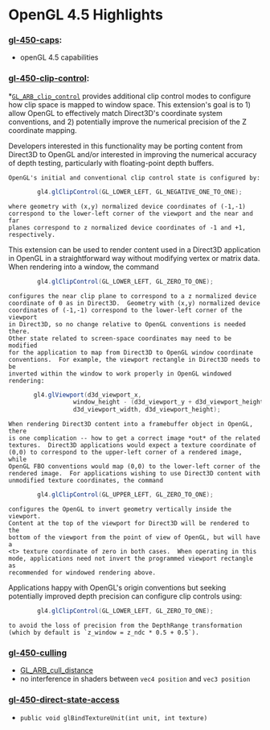 # OpenGL 4.5 Highlights

### [gl-450-caps](https://github.com/elect86/jogl-samples/blob/master/jogl-samples/src/tests/gl_450/Gl_450_caps.java):

* openGL 4.5 capabilities

### [gl-450-clip-control](https://github.com/elect86/jogl-samples/blob/master/jogl-samples/src/tests/gl_450/Gl_450_clip_control.java):

*[`GL_ARB_clip_control`](https://www.opengl.org/registry/specs/ARB/clip_control.txt) provides additional clip control modes to configure how
    clip space is mapped to window space.  This extension's goal is to 1)
    allow OpenGL to effectively match Direct3D's coordinate system
    conventions, and 2) potentially improve the numerical precision of the Z
    coordinate mapping.

Developers interested in this functionality may be porting content
    from Direct3D to OpenGL and/or interested in improving the numerical
    accuracy of depth testing, particularly with floating-point depth
    buffers.

    OpenGL's initial and conventional clip control state is configured by:
```java
        gl4.glClipControl(GL_LOWER_LEFT, GL_NEGATIVE_ONE_TO_ONE);
```
    where geometry with (x,y) normalized device coordinates of (-1,-1)
    correspond to the lower-left corner of the viewport and the near and far
    planes correspond to z normalized device coordinates of -1 and +1,
    respectively.

This extension can be used to render content used in a Direct3D
    application in OpenGL in a straightforward way without modifying vertex or
    matrix data.  When rendering into a window, the command
```java
        gl4.glClipControl(GL_LOWER_LEFT, GL_ZERO_TO_ONE);
```
    configures the near clip plane to correspond to a z normalized device
    coordinate of 0 as in Direct3D.  Geometry with (x,y) normalized device
    coordinates of (-1,-1) correspond to the lower-left corner of the viewport
    in Direct3D, so no change relative to OpenGL conventions is needed there.
    Other state related to screen-space coordinates may need to be modified
    for the application to map from Direct3D to OpenGL window coordinate
    conventions.  For example, the viewport rectangle in Direct3D needs to be
    inverted within the window to work properly in OpenGL windowed rendering:
```java
       gl4.glViewport(d3d_viewport_x,
                  window_height - (d3d_viewport_y + d3d_viewport_height),
                  d3d_viewport_width, d3d_viewport_height);
```
    When rendering Direct3D content into a framebuffer object in OpenGL, there
    is one complication -- how to get a correct image *out* of the related
    textures.  Direct3D applications would expect a texture coordinate of
    (0,0) to correspond to the upper-left corner of a rendered image, while
    OpenGL FBO conventions would map (0,0) to the lower-left corner of the
    rendered image.  For applications wishing to use Direct3D content with
    unmodified texture coordinates, the command
```java
        gl4.glClipControl(GL_UPPER_LEFT, GL_ZERO_TO_ONE);
```
    configures the OpenGL to invert geometry vertically inside the viewport.
    Content at the top of the viewport for Direct3D will be rendered to the
    bottom of the viewport from the point of view of OpenGL, but will have a
    <t> texture coordinate of zero in both cases.  When operating in this
    mode, applications need not invert the programmed viewport rectangle as
    recommended for windowed rendering above.

Applications happy with OpenGL's origin conventions but seeking
    potentially improved depth precision can configure clip controls using:
```java
        gl4.glClipControl(GL_LOWER_LEFT, GL_ZERO_TO_ONE);
```
    to avoid the loss of precision from the DepthRange transformation
    (which by default is `z_window = z_ndc * 0.5 + 0.5`).

### [gl-450-culling](https://github.com/elect86/jogl-samples/blob/master/jogl-samples/src/tests/gl_450/Gl_450_culling.java)

* [GL_ARB_cull_distance](https://www.opengl.org/registry/specs/ARB/cull_distance.txt)
* no interference in shaders between `vec4 position` and `vec3 position`

### [gl-450-direct-state-access](https://github.com/elect86/jogl-samples/blob/master/jogl-samples/src/tests/gl_450/Gl_450_direct_state_access.java)

* `public void glBindTextureUnit(int unit, int texture)`
